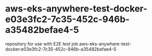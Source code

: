 # aws-eks-anywhere-test-docker-e03e3fc2-7c35-452c-946b-a35482befae4-5
repository for use with E2E test job aws-eks-anywhere-test-docker:e03e3fc2-7c35-452c-946b-a35482befae4-5
